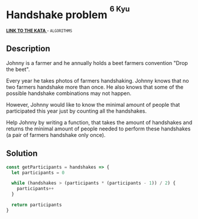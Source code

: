 <h1>Handshake problem <sup><sup>6 Kyu</sup></sup></h1>

<sup>
  <a href="https://www.codewars.com/kata/5574835e3e404a0bed00001b">
    <strong>LINK TO THE KATA</strong>
  </a> - <code>ALGORITHMS</code>
</sup>

## Description

Johnny is a farmer and he annually holds a beet farmers convention "Drop the beet".

Every year he takes photos of farmers handshaking. Johnny knows that no two farmers handshake more than once. He also knows that some of the possible handshake combinations may not happen.

However, Johnny would like to know the minimal amount of people that participated this year just by counting all the handshakes.

Help Johnny by writing a function, that takes the amount of handshakes and returns the minimal amount of people needed to perform these handshakes (a pair of farmers handshake only once).

## Solution

```javascript
const getParticipants = handshakes => {
  let participants = 0

  while (handshakes > (participants * (participants - 1)) / 2) {
    participants++
  }

  return participants
}
```
